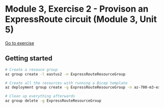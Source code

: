 # Module 3, Exercise 2 - Provison an ExpressRoute circuit (Module 3, Unit 5)

[Go to exercise](https://learn.microsoft.com/en-us/training/modules/design-implement-azure-expressroute/5-exercise-provision-expressroute-circuit)

## Getting started

```bash
# Create a resouce group
az group create -l eastus2 -n ExpressRouteResourceGroup

# Create all the resources with running a Bicep template
az deployment group create -g ExpressRouteResourceGroup -n az-700-m3-ex2 --template-file main.bicep

# Clean up everything afterwards
az group delete -g ExpressRouteResourceGroup
```
